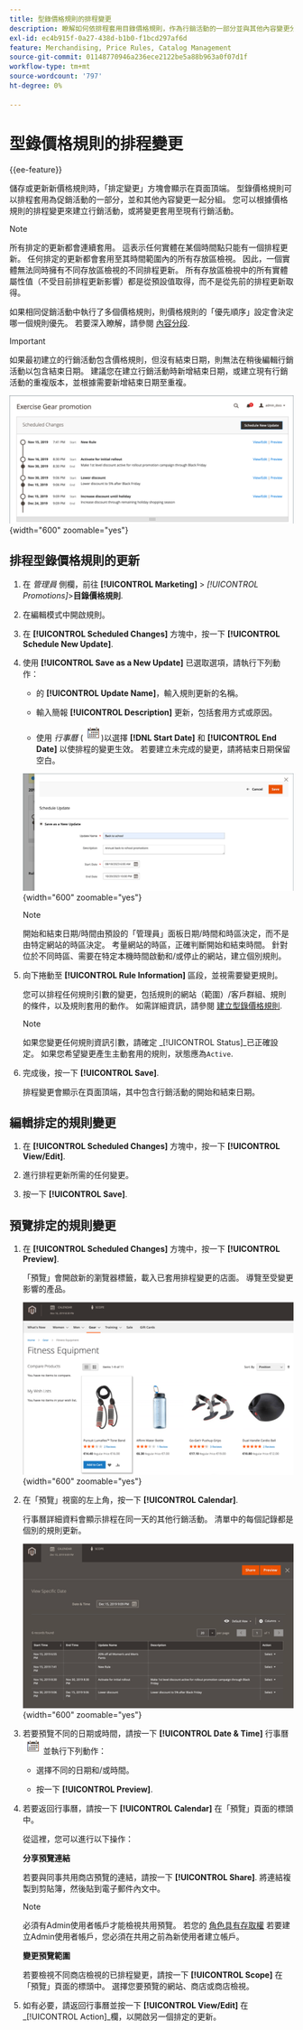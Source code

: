 ```yaml
---
title: 型錄價格規則的排程變更
description: 瞭解如何依排程套用目錄價格規則，作為行銷活動的一部分並與其他內容變更分組。
exl-id: ec4b915f-0a27-438d-b1b0-f1bcd297af6d
feature: Merchandising, Price Rules, Catalog Management
source-git-commit: 01148770946a236ece2122be5a88b963a0f07d1f
workflow-type: tm+mt
source-wordcount: '797'
ht-degree: 0%

---
```


# 型錄價格規則的排程變更

{{ee-feature}}

儲存或更新新價格規則時，「排定變更」方塊會顯示在頁面頂端。 型錄價格規則可以排程套用為促銷活動的一部分，並和其他內容變更一起分組。 您可以根據價格規則的排程變更來建立行銷活動，或將變更套用至現有行銷活動。

>[!NOTE]
>
>所有排定的更新都會連續套用。 這表示任何實體在某個時間點只能有一個排程更新。 任何排定的更新都會套用至其時間範圍內的所有存放區檢視。 因此，一個實體無法同時擁有不同存放區檢視的不同排程更新。 所有存放區檢視中的所有實體屬性值（不受目前排程更新影響）都是從預設值取得，而不是從先前的排程更新取得。

如果相同促銷活動中執行了多個價格規則，則價格規則的「優先順序」設定會決定哪一個規則優先。 若要深入瞭解，請參閱 [內容分段](../content-design/content-staging.md).

>[!IMPORTANT]
>
>如果最初建立的行銷活動包含價格規則，但沒有結束日期，則無法在稍後編輯行銷活動以包含結束日期。 建議您在建立行銷活動時新增結束日期，或建立現有行銷活動的重複版本，並根據需要新增結束日期至重複。

![型錄價格規則 — 排程變更](./assets/price-rule-catalog-scheduled.png){width="600" zoomable="yes"}

## 排程型錄價格規則的更新

1. 在 _管理員_ 側欄，前往 **[!UICONTROL Marketing]** > _[!UICONTROL Promotions]_>**目錄價格規則**.

1. 在編輯模式中開啟規則。

1. 在 **[!UICONTROL Scheduled Changes]** 方塊中，按一下 **[!UICONTROL Schedule New Update]**.

1. 使用 **[!UICONTROL Save as a New Update]** 已選取選項，請執行下列動作：

   - 的 **[!UICONTROL Update Name]**，輸入規則更新的名稱。

   - 輸入簡報 **[!UICONTROL Description]** 更新，包括套用方式或原因。

   - 使用 _行事曆_ (![行事曆圖示](../assets/icon-calendar.png))以選擇 **[!DNL Start Date]** 和 **[!UICONTROL End Date]** 以使排程的變更生效。 若要建立未完成的變更，請將結束日期保留空白。

   ![型錄價格規則 — 新排程變更](./assets/price-rule-catalog-schedule-update.png){width="600" zoomable="yes"}

   >[!NOTE]
   >
   >開始和結束日期/時間由預設的「管理員」面板日期/時間和時區決定，而不是由特定網站的時區決定。 考量網站的時區，正確判斷開始和結束時間。 針對位於不同時區、需要在特定本機時間啟動和/或停止的網站，建立個別規則。

1. 向下捲動至 **[!UICONTROL Rule Information]** 區段，並視需要變更規則。

   您可以排程任何規則引數的變更，包括規則的網站（範圍）/客戶群組、規則的條件，以及規則套用的動作。 如需詳細資訊，請參閱 [建立型錄價格規則](price-rules-catalog-create.md).

   >[!NOTE]
   >
   >如果您變更任何規則資訊引數，請確定 _[!UICONTROL Status]_已正確設定。 如果您希望變更產生主動套用的規則，狀態應為`Active`.

1. 完成後，按一下 **[!UICONTROL Save]**.

   排程變更會顯示在頁面頂端，其中包含行銷活動的開始和結束日期。

## 編輯排定的規則變更

1. 在 **[!UICONTROL Scheduled Changes]** 方塊中，按一下 **[!UICONTROL View/Edit]**.

1. 進行排程更新所需的任何變更。

1. 按一下 **[!UICONTROL Save]**.

## 預覽排定的規則變更

1. 在 **[!UICONTROL Scheduled Changes]** 方塊中，按一下 **[!UICONTROL Preview]**.

   「預覽」會開啟新的瀏覽器標籤，載入已套用排程變更的店面。 導覽至受變更影響的產品。

   ![預覽排定的變更](./assets/price-rule-catalog-scheduled-update-preview.png){width="600" zoomable="yes"}

1. 在「預覽」視窗的左上角，按一下 **[!UICONTROL Calendar]**.

   行事曆詳細資料會顯示排程在同一天的其他行銷活動。 清單中的每個記錄都是個別的規則更新。

   ![特定日期的已排程更新清單](./assets/price-rule-catalog-scheduled-preview-calendar.png){width="600" zoomable="yes"}

1. 若要預覽不同的日期或時間，請按一下 **[!UICONTROL Date & Time]** 行事曆 ![行事曆圖示](../assets/icon-calendar.png) 並執行下列動作：

   - 選擇不同的日期和/或時間。

   - 按一下 **[!UICONTROL Preview]**.

1. 若要返回行事曆，請按一下 **[!UICONTROL Calendar]** 在「預覽」頁面的標頭中。

   從這裡，您可以進行以下操作：

   **分享預覽連結**

   若要與同事共用商店預覽的連結，請按一下 **[!UICONTROL Share]**. 將連結複製到剪貼簿，然後貼到電子郵件內文中。

   >[!NOTE]
   >
   >必須有Admin使用者帳戶才能檢視共用預覽。 若您的 [角色具有存取權](../systems/permissions-user-roles.md) 若要建立Admin使用者帳戶，您必須在共用之前為新使用者建立帳戶。

   **變更預覽範圍**

   若要檢視不同商店檢視的已排程變更，請按一下 **[!UICONTROL Scope]** 在「預覽」頁面的標頭中。 選擇您要預覽的網站、商店或商店檢視。

1. 如有必要，請返回行事曆並按一下 **[!UICONTROL View/Edit]** 在 _[!UICONTROL Action]_欄，以開啟另一個排定的更新。

